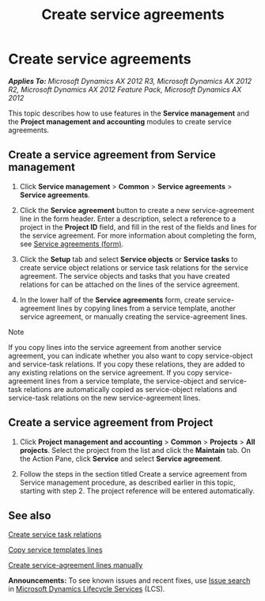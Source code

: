 ﻿---
title: Create service agreements
TOCTitle: Create service agreements
ms:assetid: a834770c-18d3-4f24-a012-2c0589fb1243
ms:mtpsurl: https://technet.microsoft.com/en-us/library/Aa550309(v=AX.60)
ms:contentKeyID: 36058885
ms.date: 04/18/2014
mtps_version: v=AX.60
f1_keywords:
- service
- agreement
- contract
---

# Create service agreements 


_**Applies To:** Microsoft Dynamics AX 2012 R3, Microsoft Dynamics AX 2012 R2, Microsoft Dynamics AX 2012 Feature Pack, Microsoft Dynamics AX 2012_

This topic describes how to use features in the **Service management** and the **Project management and accounting** modules to create service agreements.

## Create a service agreement from Service management

1.  Click **Service management** \> **Common** \> **Service agreements** \> **Service agreements**.

2.  Click the **Service agreement** button to create a new service-agreement line in the form header. Enter a description, select a reference to a project in the **Project ID** field, and fill in the rest of the fields and lines for the service agreement. For more information about completing the form, see [Service agreements (form)](https://technet.microsoft.com/en-us/library/aa617823\(v=ax.60\)).

3.  Click the **Setup** tab and select **Service objects** or **Service tasks** to create service object relations or service task relations for the service agreement. The service objects and tasks that you have created relations for can be attached on the lines of the service agreement.

4.  In the lower half of the **Service agreements** form, create service-agreement lines by copying lines from a service template, another service agreement, or manually creating the service-agreement lines.


> [!NOTE]
> <P>If you copy lines into the service agreement from another service agreement, you can indicate whether you also want to copy service-object and service-task relations. If you copy these relations, they are added to any existing relations on the service agreement. If you copy service-agreement lines from a service template, the service-object and service-task relations are automatically copied as service-object relations and service-task relations on the new service-agreement lines.</P>



## Create a service agreement from Project

1.  Click **Project management and accounting** \> **Common** \> **Projects** \> **All projects**. Select the project from the list and click the **Maintain** tab. On the Action Pane, click **Service** and select **Service agreement**.

2.  Follow the steps in the section titled Create a service agreement from Service management procedure, as described earlier in this topic, starting with step 2. The project reference will be entered automatically.

## See also

[Create service task relations](create-service-task-relations.md)

[Copy service templates lines](copy-service-templates-lines.md)

[Create service-agreement lines manually](create-service-agreement-lines-manually.md)

  
**Announcements:** To see known issues and recent fixes, use [Issue search](http://go.microsoft.com/fwlink/?linkid=389258) in [Microsoft Dynamics Lifecycle Services](http://go.microsoft.com/fwlink/?linkid=306505) (LCS).

